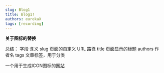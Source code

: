 ```yaml
---
slug: Blog1
title: Blog1!
authors: eurekaX
tags: [recording]
---
```


**关于图标的替换**

<!-- truncate -->
总结：
字段	含义
slug	页面的自定义 URL 路径
title	页面显示的标题
authors	作者名
tags	文章标签，用于分类

一个用于生成ICON图标的[网站](https://favicon.io/favicon-converter/ "图片生成ICON")









